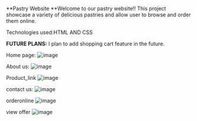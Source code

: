 **Pastry Website
**Welcome to our pastry website!! This project showcase a variety of delicious pastries and allow user to browse and order them online.

Technologies used:HTML AND CSS

**FUTURE PLANS:**
I plan to add shopping cart feature in the future.

Home page:
![image](https://github.com/myusername86/pastry_website_task/assets/149319685/2fcbda7f-33aa-40fa-a9cc-714953230e80)

About us:
![image](https://github.com/myusername86/pastry_website_task/assets/149319685/adfce2e0-0053-4274-aa47-433fc0604a1e)


Product_link
![image](https://github.com/myusername86/pastry_website_task/assets/149319685/85b912a0-3e43-46af-8d0b-e54f4c69fea6)

contact us:
![image](https://github.com/myusername86/pastry_website_task/assets/149319685/938b968e-ec87-4a56-beed-ba5b1f9d0511)

orderonline
![image](https://github.com/myusername86/pastry_website_task/assets/149319685/4458c8a8-bd37-4b7c-8a47-c1aab4d8c9a6)

view offer
![image](https://github.com/myusername86/pastry_website_task/assets/149319685/04714906-fc5a-472d-a176-6fb6c7dc7569)










